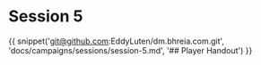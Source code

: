 # Session 5

{{ snippet('git@github.com:EddyLuten/dm.bhreia.com.git', 'docs/campaigns/sessions/session-5.md', '## Player Handout') }}
